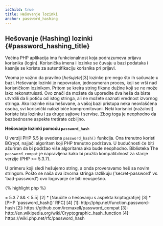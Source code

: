 ```yaml
---
isChild: true
title: Hešovanje lozinki
anchor: password_hashing
---
```


## Hešovanje (Hashing) lozinki {#password_hashing_title}

Većina PHP aplikacija ima funkcionalnost koja podrazumeva prijavu korisnika (login). Korisnička imena
i lozinke se čuvaju u bazi podataka i kasnije se koriste za autentifikaciju korisnika pri prijavi.

Veoma je važno da pravilno [_hešujete_][3] lozinke pre nego što ih sačuvate u bazi. Hešovanje lozinki je nepovratan,
jednosmeran proces, koji se vrši nad korisničkom lozinikom. Pritom se kreira string fiksne dužine koji se ne može lako
rekonstruisati. Ovo znači da možete da uporedite dva heša da biste utvrdili da li potiču od istog stringa, ali ne možete
saznati vrednost izvornog stringa. Ako lozinke nisu hešovane, a vašoj bazi pristupa neka neovlašćena osoba,
svi korisnički nalozi biće kompromitovani. Neki korisnici (nažalost) koriste istu lozinku i za druge sajtove i servise.
Zbog toga je neophodno da bezbednosne aspekte tretirate ozbiljno.

**Hešovanje lozinki pomoću `password_hash`**

U verziji PHP 5.5 je uvedena `password_hash()` funkcija. Ona trenutno koristi BCrypt, najjači algoritam koji PHP trenutno
podržava. U budućnosti će biti ažuriran da bi podržao više algoritama ako bude neophodno. Biblioteka The
`password_compat` je napravljena kako bi pružila kompatibilnost za starije verzije (PHP >= 5.3.7).

U primeru koji sledi hešujemo string, a onda proveravamo heš sa novim stringom. Pošto se naša dva izvorna stringa razlikuju
('secret-password' vs. 'bad-password') ovo logovanje će biti neuspešno.

{% highlight php %}
<?php
require 'password.php';

$passwordHash = password_hash('secret-password', PASSWORD_DEFAULT);

if (password_verify('bad-password', $passwordHash)) {
    // Ispravan password
} else {
    // Pogrešan password
}
{% endhighlight %}


* [Naučite o `password_hash()`] [1]
* [`password_compat` za PHP >= 5.3.7 && < 5.5] [2]
* [Naučite o hešovanju s aspekta kriptografije] [3]
* [PHP `password_hash()` RFC] [4]

[1]: http://php.net/function.password-hash
[2]: https://github.com/ircmaxell/password_compat
[3]: http://en.wikipedia.org/wiki/Cryptographic_hash_function
[4]: https://wiki.php.net/rfc/password_hash
